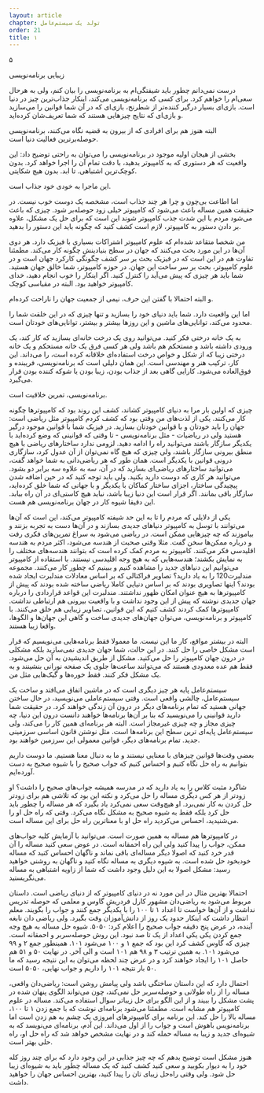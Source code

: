 ```yaml
---
layout: article
chapter: تولد یک سیستم‌عامل
order: 21
title: ۱
---
```





۵



زیبایی برنامه‌نویسی

درست نمی‌دانم چطور باید شیفتگی‌ام به برنامه‌‌نویسی را بیان کنم، ولی به هرحال سعی‌ام را خواهم کرد. برای کسی که برنامه‌نویسی می‌کند، اینکار جذاب‌ترین چیز در دنیا است. بازی‌ای بسیار درگیر کننده‌تر از شطرنج، بازی‌ای که در آن شما قوانین را می‌سازید و بازی‌ای که نتایج چیزهایی هستند که شما تعریف‌شان کرده‌اید. 

البته هنوز هم برای افرادی که از بیرون به قضیه نگاه می‌کنند، برنامه‌نویسی حوصله‌برترین فعالیت دنیا است.

بخشی از هیجان اولیه موجود در برنامه‌نویسی را می‌توان به راحتی توضیح داد: این واقعیت که هر دستوری که به کامپیوتر بدهید، با دقت تمام آن را اجرا خواهد کرد. بدون کوچک‌ترین اشتباهی. تا ابد. بدون هیچ شکایتی. 

این ماجرا به خودی خود جذاب است. 

اما اطاعت بی‌چون و چرا هر چند جذاب است، مشخصه یک دوست خوب نیست. در حقیقت همین مساله باعث می‌شود که کامپیوتر خیلی زود حوصله‌بر شود. چیزی که باعث می‌شود مردم با این شدت جذب کامپیوتر شوند این است که برای حل یک مشکل، علاوه بر دادن دستور به کامپیوتر، لازم است کشف کنید که چگونه باید این دستور را بدهید. 

من شخصا متقاعد شده‌ام که علوم کامپیوتر اشتراکات بسیاری با فیزیک دارد. هر دوی آن‌ها در این مورد بحث می‌کنند که جهان در سطح بنیادینش چگونه کار می‌کند. مطمئنا تفاوت هم در این است که در فیزیک بحث بر سر کشف چگونگی کارکرد جهان است و در علوم کامپیوتر، بحث بر سر ساخت این جهان. در حوزه کامپیوتر، شما خالق جهان هستید. شما باید هر چیزی که پیش می‌آید را کنترل کنید. اگر اینکار را خوب انجام دهید، خدای کامپیوتر خواهید بود. البته در مقیاسی کوچک.

و البته احتمالا با گفتن این حرف، نیمی از جمعیت جهان را ناراحت کرده‌ام. 

اما این واقعیت دارد. شما باید دنیای خود را بسازید و تنها چیزی که در این خلقت شما را محدود می‌کند، توانایی‌های ماشین و این روزها بیشتر و بیشتر، توانایی‌های خودتان است. 



به یک خانه درختی فکر کنید. می‌توانید روی یک درخت خانه‌ای بسازید که کار کند، یک ورودی داشته باشد و مستحکم هم باشد ولی هر کسی فرق یک خانه مستحکم و یک خانه درختی زیبا که از شکل و خواص درخت استفاده‌ای خلاقانه کرده است، را می‌داند. این کار،‌ ترکیب هنر و مهندسی‌ است. این همان دلیلی است که برنامه‌نویسی، فریبنده و فوق‌العاده می‌شود. کارایی گاهی بعد از جذاب بودن،‌ زیبا بودن یا شوکه کننده بودن قرار می‌گیرد. 

برنامه‌نویسی، تمرین خلاقیت است. 

چیزی که اولین بار مرا به دنیای کامپیوتر کشاند، کشف این روند بود که کامپیوترها چگونه کار می‌کنند. یکی از لذت‌های من وقتی بود که کشف کردم کامپیوتر مثل ریاضی است: جهان را باید خودتان و با قوانین خودتان بسازید. در فیزیک شما با قوانین موجود درگیر هستید ولی در ریاضیات - مثل برنامه‌نویسی - تا وقتی که قوانینی که وضع کرده‌اید با یکدیگر سازگار باشند می‌توانید راه را ادامه دهید. لزومی ندارد ساختارهای ریاضی با هیچ منطق بیرونی سازگار باشند، ولی چیزی که هیچ گاه نمی‌توان از آن عدول کرد، سازگاری درونی قوانین با یکدیگر است. همان طور که هر ریاضی‌دانی به شما خواهد گفت، می‌توانید ساختارهای ریاضی‌ای بسازید که در آن، سه به علاوه سه برابر دو بشود. می‌توانید هر کاری که دوست دارید بکنید. ولی باید توجه کنید که در حین اضافه شدن پیچیدگی ساختار، اجزای ساختار کماکان با یکدیگر و با جهانی که شما خلق کرده‌اید، سازگار باقی بمانند. اگر قرار است این دنیا زیبا باشد، نباید هیچ کاستی‌ای در آن راه بیابد. این دقیقا شیوه کار در جهان برنامه‌نویسی هم هست. 

یکی از دلایلی که مردم را تا به این حد شیفته کامپیوتر می‌کند، این است که آن‌ها می‌توانند با توسل به کامپیوتر دنیاهای جدیدی بسازند و در آن‌ها دست به تجربه بزنند و بیاموزند که چه چیزهایی ممکن است. در ریاضی می‌شود به سراغ تمرین‌های فکری رفت و درباره ممکن‌ها سخن گفت. مثلا وقتی صحبت از هندسه می‌شود،‌ اکثر مردم به هندسه اقلیدسی فکر می‌کنند. کامپیوتر به مردم کمک کرده است که بتوانند هندسه‌‌های مختلف را به نمایش بکشند؛ هندسه‌هایی که به هیچ وجه اقلیدسی نیستند. با استفاده از کامپیوتر می‌توانیم این دنیاهای جدید را مشاهده کنیم و ببینیم که چطور کار می‌کنند. مجموعه مندلبرت120 را به یاد دارید؟ تصاویر فراکتالی که بر اساس معادلات مندلبرت ایجاد شده بودند؟ اینها تصاویری بودند که بر اساس دنیایی کاملا ریاضی ساخته شده بودند که پیش از کامپیوترها به هیچ عنوان امکان ظهور نداشتند. مندلبرت این قواعد قراردادی را درباره جهان جدیدی نوشته که پیش از این وجود نداشت و با واقعیت بیرونی هم ارتباطی نداشت. کامپیوترها کمک کردند کشف کنیم که این قوانین، تصاویر زیبایی هم خلق می‌کنند. با کامپیوتر و برنامه‌نویسی، می‌توان جهان‌های جدیدی ساخت و گاهی این جهان‌ها و الگوها، واقعا زیبا هستند. 

البته در بیشتر مواقع،‌ کار ما این نیست. ما معمولا فقط برنامه‌هایی می‌نویسیم که قرار است مشکل خاصی را حل کنند. در این حالت، شما جهان جدیدی نمی‌سازید بلکه مشکلی در درون جهان کامپیوتر را حل می‌کنید. مشکل از طریق اندیشیدن به آن حل می‌شود. فقط هم عده معدودی هستند که می‌توانند ساعت‌ها جلوی یک صفحه نورانی بنشینند و به یک مشکل فکر کنند. فقط خوره‌ها و گیک‌هایی مثل من. 

سیستم‌عامل پایه هر چیز دیگری است که در ماشین اتفاق می‌افتد و ساخت یک سیستم‌عامل، چالشی واقعی است. وقتی سیستم‌عاملی می‌نویسید، در حال ساختن جهانی هستید که تمام برنامه‌های دیگر در درون آن زندگی خواهند کرد. در حقیقت شما دارید قوانینی را می‌نویسید که بنا بر آن‌ها برنامه‌ها خواهند دانست درون این دنیا، چه چیزی مجاز و چه چیزی غیرمجاز است. البته هر برنامه‌ای همین کار را می‌کند، ولی سیستم‌عامل پایه‌ای ترین سطح این برنامه‌ها است. مثل نوشتن قانون اساسی سرزمینی جدید. تمام برنامه‌های دیگر، قوانین معمولی این سرزمین خواهند بود. 

بعضی وقت‌ها قوانین چیزهای با معنایی نیستند و ما به دنبال معنا هستیم. ما دوست داریم بتوانیم به راه حل نگاه کنیم و احساس کنیم که جواب صحیح را با شیوه صحیح به دست آورده‌ایم. 

شاگرد مثبت کلاس را به یاد دارید که در مدرسه همیشه جواب‌های صحیح را داشت؟ او زودتر از هر کس دیگری مساله را حل می‌کرد و نکته این بود که تلاشی هم برای زودتر حل کردن به کار نمی‌برد. او هیچ‌وقت سعی نمی‌کرد یاد بگیرد که هر مساله را چطور باید حل کرد بلکه فقط به شیوه صحیح به مشکل نگاه می‌کرد. وقتی که راه حل او را می‌شنیدید، احساس می‌کردید راه حل او با معناترین راه حل برای این مساله است. 

در کامپیوترها هم مساله به همین صورت است. می‌توانید با آزمایش کلیه جواب‌های ممکن، جواب را پیدا کنید ولی این راه احمقانه است. در عوض سعی کنید مساله را آن قدر خرد کنید که اصولا دیگر مساله‌ای باقی نماند و ناگهان احساس کنید که مساله خودبخود حل شده است. به شیوه دیگری به مساله نگاه کنید و ناگهان به روشنی خواهید رسید: مشکل اصولا به این دلیل وجود داشت که شما از زاویه اشتباهی به مساله می‌نگریستید. 

احتمالا بهترین مثال در این مورد نه در دنیای کامپیوتر که از دنیای ریاضی است. داستان مربوط می‌شود به ریاضی‌دان مشهور کارل فردریش گاوس و معلمی که حوصله تدریس نداشت و از آن‌ها خواست تا اعداد ۱ تا ۱۰۰ را با یکدیگر جمع کنند و جواب را بگویند. معلم انتظار داشت که اینکار حدود یک روز از دانش‌آموزان وقت بگیرد. ولی ریاضی دان نابغه آینده، در عرض پنج دقیقه جواب صحیح را اعلام کرد: ۵۰۵۰. شیوه حل مساله به هیچ وجه جمع کردن یکی یکی اعداد از یک تا صد نبود. این روش حوصله‌سربر و احمقانه است. چیزی که گاوس کشف کرد این بود که جمع ۱ و ۱۰۰ می‌شود ۱۰۱. همینطور جمع ۲ و ۹۹ می‌شود ۱۰۱. به همین ترتیب ۳ و ۹۸ هم ۱۰۱ است و الی آخر.  در نهایت ۵۰ و ۵۱ هم حاصل ۱۰۱ را ایجاد خواهند کرد و در عرض چند لحظه می‌توان به این نتیجه رسید که ما ۵۰ بار نتیجه ۱۰۱ را داریم و جواب نهایی، ۵۰۵۰ است. 

احتمال دارد که این داستان ساختگی باشد ولی پیامش روشن است: ریاضی‌دان واقعی،‌ مساله را از راه طولانی و حوصله‌سربر حل نمی‌کند، چون می‌تواند الگوی پنهان شده در پشت مشکل را ببیند و از این الگو برای حل زیباتر سوال استفاده می‌کند. مساله در علوم کامپیوتر هم مشابه است. مطمئنا می‌شود برنامه‌ای نوشت که با جمع زدن ۱ تا ۱۰۰، مساله بالا را حل کند. این برنامه برای کامپیوترهای امروزی یک چشم به هم زدن است اما برنامه‌نویس باهوش است و جواب را از اول می‌داند. این آدم، برنامه‌ای می‌نویسد که به شیوه‌ای جدید و زیبا به مساله حمله کند و در نهایت مشخص خواهد شد که راه حل او، راه حلی بهتر است.

هنوز مشکل است توضیح بدهم که چه چیز جذابی در این وجود دارد که برای چند روز کله خود را به دیوار بکوبید و سعی کنید کشف کنید که یک مساله چطور باید به شیوه‌ای زیبا حل شود. ولی وقتی راه‌حل زیبای تان را پیدا کنید، بهترین احساس جهان را خواهید داشت. 




















